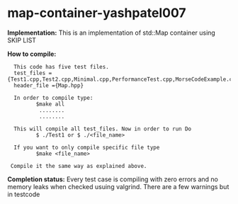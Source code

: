 # map-container-yashpatel007

<b>Implementation:</b>
This is an implementation of std::Map container using SKIP LIST

<b>How to compile:</b>

      This code has five test files. 
      test_files ={Test1.cpp,Test2.cpp,Minimal.cpp,PerformanceTest.cpp,MorseCodeExample.cpp}
      header_file ={Map.hpp}
    
      In order to compile type:
             $make all
              ........
              ........
      
      This will compile all test_files. Now in order to run Do
             $ ./Test1 or $ ./<file_name>
      
      If you want to only compile specific file type
             $make <file_name>
             
     Compile it the same way as explained above.
    
    
<b>Completion status:</b>
     Every test case is compiling with zero errors and no memory leaks when checked usuing valgrind. There are a few warnings but in            testcode
